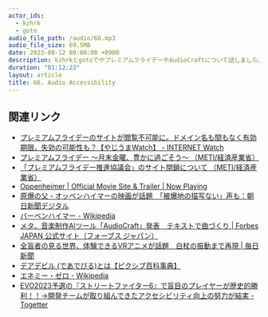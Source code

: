 ```yaml
---
actor_ids:
  - kzhrk
  - goto
audio_file_path: /audio/66.mp3
audio_file_size: 69.5MB
date: 2023-08-12 00:00:00 +0900
description: kzhrkとgotoでやプレミアムフライデーやAudioCraftについて話しました。
duration: "01:12:22"
layout: article
title: 66. Audio Accessibility
---
```


<!-- prettier-ignore-start -->
## 関連リンク

- [プレミアムフライデーのサイトが閲覧不可能に。ドメイン名も間もなく有効期限、失効の可能性も？【やじうまWatch】 - INTERNET Watch](https://internet.watch.impress.co.jp/docs/yajiuma/1520203.html)
- [プレミアムフライデー ～月末金曜、豊かに過ごそう～ （METI/経済産業省）](https://www.meti.go.jp/policy/mono_info_service/service/premium-friday/index.html)
- [「プレミアムフライデー推進協議会」のサイト閉鎖について （METI/経済産業省）](https://www.meti.go.jp/press/2023/08/20230809003/20230809003.html)
- [Oppenheimer \| Official Movie Site & Trailer \| Now Playing](https://www.oppenheimermovie.com/)
- [原爆の父・オッペンハイマーの映画が話題　「被爆地の描写ない」声も：朝日新聞デジタル](https://www.asahi.com/articles/ASR87547YR84UHBI00G.html)
- [バーベンハイマー - Wikipedia](https://ja.wikipedia.org/wiki/%E3%83%90%E3%83%BC%E3%83%99%E3%83%B3%E3%83%8F%E3%82%A4%E3%83%9E%E3%83%BC)
- [メタ、音楽制作AIツール「AudioCraft」発表　テキストで曲づくり \| Forbes JAPAN 公式サイト（フォーブス ジャパン）](https://forbesjapan.com/articles/detail/65034)
- [全盲者の見る世界、体験できるVRアニメが話題　白杖の振動まで再現 \| 毎日新聞](https://mainichi.jp/articles/20230807/k00/00m/040/081000c)
- [デアデビル (であでびる)とは【ピクシブ百科事典】](https://dic.pixiv.net/a/%E3%83%87%E3%82%A2%E3%83%87%E3%83%93%E3%83%AB)
- [エネミー・ゼロ - Wikipedia](https://ja.wikipedia.org/wiki/%E3%82%A8%E3%83%8D%E3%83%9F%E3%83%BC%E3%83%BB%E3%82%BC%E3%83%AD)
- [EVO2023予選の『ストリートファイター6』で盲目のプレイヤーが歴史的勝利！！→開発チームが取り組んできたアクセシビリティ向上の努力が結実 - Togetter](https://togetter.com/li/2199660)
<!-- prettier-ignore-end -->
